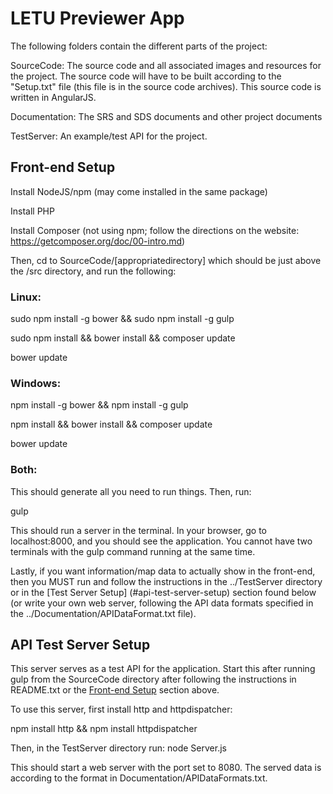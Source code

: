 # LETU Previewer App

The following folders contain the different parts of the project:

SourceCode: The source code and all associated images and resources for the project. The source code will have to be built according to the "Setup.txt" file (this file is in the source code archives). This source code is written in AngularJS.


Documentation: The SRS and SDS documents and other project documents


TestServer: An example/test API for the project.


## Front-end Setup
Install NodeJS/npm (may come installed in the same package)


Install PHP


Install Composer (not using npm; follow the directions on the website: https://getcomposer.org/doc/00-intro.md)

Then, cd to SourceCode/[appropriatedirectory] which should be just above the /src directory, and run the following:

### Linux:


sudo npm install -g bower && sudo npm install -g gulp


sudo npm install && bower install && composer update


bower update

### Windows:


npm install -g bower && npm install -g gulp


npm install && bower install && composer update


bower update

### Both:


This should generate all you need to run things.
Then, run:


gulp


This should run a server in the terminal. In your browser, go to localhost:8000, and you should see the application.
You cannot have two terminals with the gulp command running at the same time.


Lastly, if you want information/map data to actually show in the
front-end, then you MUST run and follow the instructions in the ../TestServer
directory or in the [Test Server Setup] (#api-test-server-setup) section found below (or write your own web server, following the API data formats specified in the ../Documentation/APIDataFormat.txt file).


## API Test Server Setup


This server serves as a test API for the application. Start this after running
gulp from the SourceCode directory after following the instructions in
README.txt or the [Front-end Setup](#front-end-setup) section above.


To use this server, first install http and httpdispatcher:


npm install http && npm install httpdispatcher


Then, in the TestServer directory run:
node Server.js


This should start a web server with the port set to 8080. The served data is 
according to the format in Documentation/APIDataFormats.txt.




